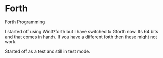 # Forth
Forth Programming 

I started off using Win32forth but I have switched to Gforth now. 
Its 64 bits and that comes in handy. If you have a different forth 
then these might not work.

Started off as a test and still in test mode.
